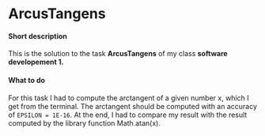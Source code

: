 # ArcusTangens

#### Short description
This is the solution to the task **ArcusTangens** of my class **software developement 1.** 


#### What to do
For this task I had to compute the arctangent of a given number x, which I get from the terminal. The arctangent should be computed with an accuracy of `EPSILON = 1E-16`. At the end, I had to compare my result with the result computed by the library function Math.atan(x).
